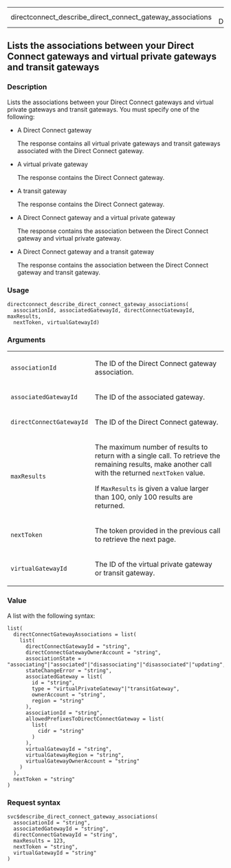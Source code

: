 <table style="width: 100%;">
<tbody>
<tr class="odd">
<td>directconnect_describe_direct_connect_gateway_associations</td>
<td style="text-align: right;">R Documentation</td>
</tr>
</tbody>
</table>

## Lists the associations between your Direct Connect gateways and virtual private gateways and transit gateways

### Description

Lists the associations between your Direct Connect gateways and virtual
private gateways and transit gateways. You must specify one of the
following:

-   A Direct Connect gateway

    The response contains all virtual private gateways and transit
    gateways associated with the Direct Connect gateway.

-   A virtual private gateway

    The response contains the Direct Connect gateway.

-   A transit gateway

    The response contains the Direct Connect gateway.

-   A Direct Connect gateway and a virtual private gateway

    The response contains the association between the Direct Connect
    gateway and virtual private gateway.

-   A Direct Connect gateway and a transit gateway

    The response contains the association between the Direct Connect
    gateway and transit gateway.

### Usage

    directconnect_describe_direct_connect_gateway_associations(
      associationId, associatedGatewayId, directConnectGatewayId, maxResults,
      nextToken, virtualGatewayId)

### Arguments

<table>
<colgroup>
<col style="width: 35%" />
<col style="width: 65%" />
</colgroup>
<tbody>
<tr class="odd">
<td><code
id="directconnect_describe_direct_connect_gateway_associations_:_associationId">associationId</code></td>
<td><p>The ID of the Direct Connect gateway association.</p></td>
</tr>
<tr class="even">
<td><code
id="directconnect_describe_direct_connect_gateway_associations_:_associatedGatewayId">associatedGatewayId</code></td>
<td><p>The ID of the associated gateway.</p></td>
</tr>
<tr class="odd">
<td><code
id="directconnect_describe_direct_connect_gateway_associations_:_directConnectGatewayId">directConnectGatewayId</code></td>
<td><p>The ID of the Direct Connect gateway.</p></td>
</tr>
<tr class="even">
<td><code
id="directconnect_describe_direct_connect_gateway_associations_:_maxResults">maxResults</code></td>
<td><p>The maximum number of results to return with a single call. To
retrieve the remaining results, make another call with the returned
<code>nextToken</code> value.</p>
<p>If <code>MaxResults</code> is given a value larger than 100, only 100
results are returned.</p></td>
</tr>
<tr class="odd">
<td><code
id="directconnect_describe_direct_connect_gateway_associations_:_nextToken">nextToken</code></td>
<td><p>The token provided in the previous call to retrieve the next
page.</p></td>
</tr>
<tr class="even">
<td><code
id="directconnect_describe_direct_connect_gateway_associations_:_virtualGatewayId">virtualGatewayId</code></td>
<td><p>The ID of the virtual private gateway or transit
gateway.</p></td>
</tr>
</tbody>
</table>

### Value

A list with the following syntax:

    list(
      directConnectGatewayAssociations = list(
        list(
          directConnectGatewayId = "string",
          directConnectGatewayOwnerAccount = "string",
          associationState = "associating"|"associated"|"disassociating"|"disassociated"|"updating",
          stateChangeError = "string",
          associatedGateway = list(
            id = "string",
            type = "virtualPrivateGateway"|"transitGateway",
            ownerAccount = "string",
            region = "string"
          ),
          associationId = "string",
          allowedPrefixesToDirectConnectGateway = list(
            list(
              cidr = "string"
            )
          ),
          virtualGatewayId = "string",
          virtualGatewayRegion = "string",
          virtualGatewayOwnerAccount = "string"
        )
      ),
      nextToken = "string"
    )

### Request syntax

    svc$describe_direct_connect_gateway_associations(
      associationId = "string",
      associatedGatewayId = "string",
      directConnectGatewayId = "string",
      maxResults = 123,
      nextToken = "string",
      virtualGatewayId = "string"
    )
